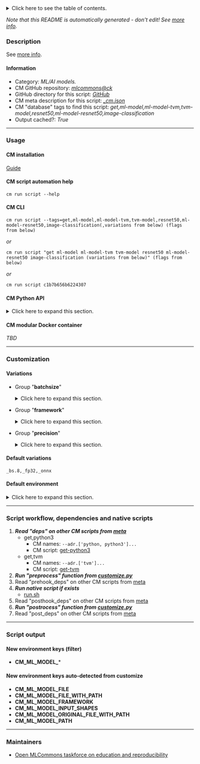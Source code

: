 <details>
<summary>Click here to see the table of contents.</summary>

* [Description](#description)
* [Information](#information)
* [Usage](#usage)
  * [ CM installation](#cm-installation)
  * [ CM script automation help](#cm-script-automation-help)
  * [ CM CLI](#cm-cli)
  * [ CM Python API](#cm-python-api)
  * [ CM modular Docker container](#cm-modular-docker-container)
* [Customization](#customization)
  * [ Variations](#variations)
  * [ Default environment](#default-environment)
* [Script workflow, dependencies and native scripts](#script-workflow-dependencies-and-native-scripts)
* [Script output](#script-output)
* [New environment keys (filter)](#new-environment-keys-(filter))
* [New environment keys auto-detected from customize](#new-environment-keys-auto-detected-from-customize)
* [Maintainers](#maintainers)

</details>

*Note that this README is automatically generated - don't edit! See [more info](README-extra.md).*

### Description


See [more info](README-extra.md).

#### Information

* Category: *ML/AI models.*
* CM GitHub repository: *[mlcommons@ck](https://github.com/mlcommons/ck/tree/master/cm-mlops)*
* GitHub directory for this script: *[GitHub](https://github.com/mlcommons/ck/tree/master/cm-mlops/script/get-ml-model-resnet50-tvm)*
* CM meta description for this script: *[_cm.json](_cm.json)*
* CM "database" tags to find this script: *get,ml-model,ml-model-tvm,tvm-model,resnet50,ml-model-resnet50,image-classification*
* Output cached?: *True*
___
### Usage

#### CM installation
[Guide](https://github.com/mlcommons/ck/blob/master/docs/installation.md)

#### CM script automation help
```cm run script --help```

#### CM CLI
`cm run script --tags=get,ml-model,ml-model-tvm,tvm-model,resnet50,ml-model-resnet50,image-classification(,variations from below) (flags from below)`

*or*

`cm run script "get ml-model ml-model-tvm tvm-model resnet50 ml-model-resnet50 image-classification (variations from below)" (flags from below)`

*or*

`cm run script c1b7b656b6224307`

#### CM Python API

<details>
<summary>Click here to expand this section.</summary>

```python

import cmind

r = cmind.access({'action':'run'
                  'automation':'script',
                  'tags':'get,ml-model,ml-model-tvm,tvm-model,resnet50,ml-model-resnet50,image-classification'
                  'out':'con',
                  ...
                  (other input keys for this script)
                  ...
                 })

if r['return']>0:
    print (r['error'])

```

</details>

#### CM modular Docker container
*TBD*
___
### Customization


#### Variations

  * Group "**batchsize**"
    <details>
    <summary>Click here to expand this section.</summary>

    * `_bs.1`
      - Environment variables:
        - *CM_ML_MODEL_MAX_BATCH_SIZE*: `1`
      - Workflow:
    * `_bs.16`
      - Environment variables:
        - *CM_ML_MODEL_MAX_BATCH_SIZE*: `16`
      - Workflow:
    * `_bs.2`
      - Environment variables:
        - *CM_ML_MODEL_MAX_BATCH_SIZE*: `2`
      - Workflow:
    * `_bs.32`
      - Environment variables:
        - *CM_ML_MODEL_MAX_BATCH_SIZE*: `32`
      - Workflow:
    * `_bs.4`
      - Environment variables:
        - *CM_ML_MODEL_MAX_BATCH_SIZE*: `4`
      - Workflow:
    * `_bs.64`
      - Environment variables:
        - *CM_ML_MODEL_MAX_BATCH_SIZE*: `64`
      - Workflow:
    * **`_bs.8`** (default)
      - Environment variables:
        - *CM_ML_MODEL_MAX_BATCH_SIZE*: `8`
      - Workflow:

    </details>


  * Group "**framework**"
    <details>
    <summary>Click here to expand this section.</summary>

    * **`_onnx`** (default)
      - Workflow:
        1. ***Read "deps" on other CM scripts***
           * get,ml-model,raw,resnet50,_onnx
             * CM names: `--adr.['original-model']...`
             - CM script: [get-ml-model-resnet50](https://github.com/mlcommons/ck/tree/master/cm-mlops/script/get-ml-model-resnet50)
    * `_pytorch`
      - Workflow:
        1. ***Read "deps" on other CM scripts***
           * get,ml-model,raw,resnet50,_pytorch
             * CM names: `--adr.['original-model']...`
             - CM script: [get-ml-model-resnet50](https://github.com/mlcommons/ck/tree/master/cm-mlops/script/get-ml-model-resnet50)
    * `_tensorflow`
      - Aliases: `_tf,_tflite`
      - Workflow:
        1. ***Read "deps" on other CM scripts***
           * get,ml-model,raw,resnet50,_tf
             * CM names: `--adr.['original-model']...`
             - CM script: [get-ml-model-resnet50](https://github.com/mlcommons/ck/tree/master/cm-mlops/script/get-ml-model-resnet50)

    </details>


  * Group "**precision**"
    <details>
    <summary>Click here to expand this section.</summary>

    * **`_fp32`** (default)
      - Workflow:
    * `_int8`
      - Workflow:
    * `_uint8`
      - Workflow:

    </details>


#### Default variations

`_bs.8,_fp32,_onnx`
#### Default environment

<details>
<summary>Click here to expand this section.</summary>

These keys can be updated via --env.KEY=VALUE or "env" dictionary in @input.json or using script flags.


</details>

___
### Script workflow, dependencies and native scripts

  1. ***Read "deps" on other CM scripts from [meta](https://github.com/mlcommons/ck/tree/master/cm-mlops/script/get-ml-model-resnet50-tvm/_cm.json)***
     * get,python3
       * CM names: `--adr.['python, python3']...`
       - CM script: [get-python3](https://github.com/mlcommons/ck/tree/master/cm-mlops/script/get-python3)
     * get,tvm
       * CM names: `--adr.['tvm']...`
       - CM script: [get-tvm](https://github.com/mlcommons/ck/tree/master/cm-mlops/script/get-tvm)
  1. ***Run "preprocess" function from [customize.py](https://github.com/mlcommons/ck/tree/master/cm-mlops/script/get-ml-model-resnet50-tvm/customize.py)***
  1. Read "prehook_deps" on other CM scripts from [meta](https://github.com/mlcommons/ck/tree/master/cm-mlops/script/get-ml-model-resnet50-tvm/_cm.json)
  1. ***Run native script if exists***
     * [run.sh](https://github.com/mlcommons/ck/tree/master/cm-mlops/script/get-ml-model-resnet50-tvm/run.sh)
  1. Read "posthook_deps" on other CM scripts from [meta](https://github.com/mlcommons/ck/tree/master/cm-mlops/script/get-ml-model-resnet50-tvm/_cm.json)
  1. ***Run "postrocess" function from [customize.py](https://github.com/mlcommons/ck/tree/master/cm-mlops/script/get-ml-model-resnet50-tvm/customize.py)***
  1. Read "post_deps" on other CM scripts from [meta](https://github.com/mlcommons/ck/tree/master/cm-mlops/script/get-ml-model-resnet50-tvm/_cm.json)
___
### Script output
#### New environment keys (filter)

* **CM_ML_MODEL_***
#### New environment keys auto-detected from customize

* **CM_ML_MODEL_FILE**
* **CM_ML_MODEL_FILE_WITH_PATH**
* **CM_ML_MODEL_FRAMEWORK**
* **CM_ML_MODEL_INPUT_SHAPES**
* **CM_ML_MODEL_ORIGINAL_FILE_WITH_PATH**
* **CM_ML_MODEL_PATH**
___
### Maintainers

* [Open MLCommons taskforce on education and reproducibility](https://github.com/mlcommons/ck/blob/master/docs/mlperf-education-workgroup.md)